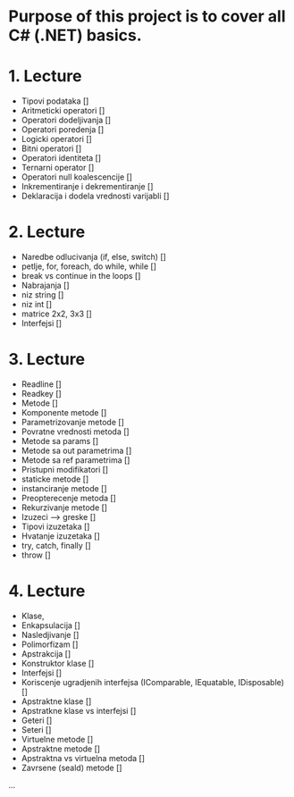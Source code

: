﻿# Purpose of this project is to cover all C# (.NET) basics.

# 1. Lecture
- Tipovi podataka []
- Aritmeticki operatori []
- Operatori dodeljivanja []
- Operatori poredenja []
- Logicki operatori []
- Bitni operatori []
- Operatori identiteta []
- Ternarni operator []
- Operatori null koalescencije []
- Inkrementiranje i dekrementiranje []
- Deklaracija i dodela vrednosti varijabli []

# 2. Lecture
- Naredbe odlucivanja (if, else, switch) []
- petlje, for, foreach, do while, while []
- break vs continue in the loops []
- Nabrajanja []
- niz string []
- niz int []
- matrice 2x2, 3x3 []
- Interfejsi []

# 3. Lecture
- Readline []
- Readkey []
- Metode []
- Komponente metode []
- Parametrizovanje metode []
- Povratne vrednosti metoda []
- Metode sa params []
- Metode sa out parametrima []
- Metode sa ref parametrima []
- Pristupni modifikatori []
- staticke metode []
- instanciranje metode []
- Preopterecenje metoda []
- Rekurzivanje metode []
- Izuzeci --> greske []
- Tipovi izuzetaka []
- Hvatanje izuzetaka []
- try, catch, finally [] 
- throw []

# 4. Lecture 
- Klase,
- Enkapsulacija []
- Nasledjivanje []
- Polimorfizam []
- Apstrakcija []
- Konstruktor klase []
- Interfejsi []
- Koriscenje ugradjenih interfejsa (IComparable, IEquatable, IDisposable) []
- Apstraktne klase []
- Apstratkne klase vs interfejsi []
- Geteri []
- Seteri []
- Virtuelne metode []
- Apstraktne metode []
- Apstraktna vs virtuelna metoda []
- Zavrsene (seald) metode []

...